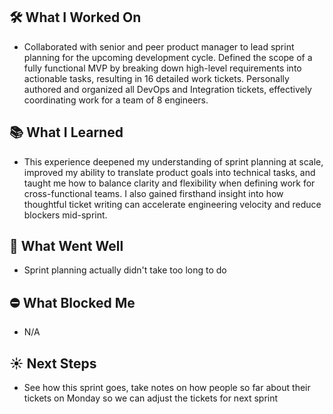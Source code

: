 ## 🛠️ What I Worked On
- Collaborated with senior and peer product manager to lead sprint planning for the upcoming development cycle. Defined the scope of a fully functional MVP by breaking down high-level requirements into actionable tasks, resulting in 16 detailed work tickets. Personally authored and organized all DevOps and Integration tickets, effectively coordinating work for a team of 8 engineers.


## 📚 What I Learned
- This experience deepened my understanding of sprint planning at scale, improved my ability to translate product goals into technical tasks, and taught me how to balance clarity and flexibility when defining work for cross-functional teams. I also gained firsthand insight into how thoughtful ticket writing can accelerate engineering velocity and reduce blockers mid-sprint.


## 🌟 What Went Well
- Sprint planning actually didn't take too long to do


## ⛔️ What Blocked Me
- N/A


## ☀️ Next Steps
- See how this sprint goes, take notes on how people so far about their tickets on Monday so we can adjust the tickets for next sprint